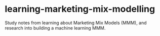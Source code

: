 # learning-marketing-mix-modelling
Study notes from learning about Marketing Mix Models (MMM), and research into building a machine learning MMM.

